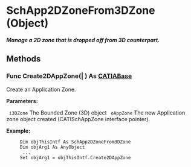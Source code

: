 # SchApp2DZoneFrom3DZone (Object)

**_Manage a 2D zone that is dropped off from 3D counterpart._**

## Methods

### Func **Create2DAppZone**(| ) As [CATIABase](../System/interface_AnyObject_17321.md)

   Create an Application Zone.

**Parameters:**

` i3DZone`      The Bounded Zone (3D) object
` oAppZone`      The new Application zone object created (CATISchAppZone interface pointer).

**Example:**

```VBScript
     Dim objThisIntf As SchApp2DZoneFrom3DZone
     Dim objArg1 As AnyObject
      ...
     Set objArg1 = objThisIntf.Create2DAppZone

```